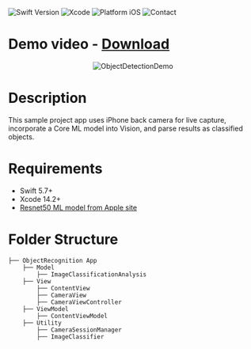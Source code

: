 ![Swift Version](https://img.shields.io/badge/Swift-5.7+-Green) ![Xcode](https://img.shields.io/badge/Xcode-14.2-blue) ![Platform iOS](https://img.shields.io/badge/platform-iOS-lightgrey) ![Contact](https://img.shields.io/badge/contact-justin.lee.iosdev%40gmail.com-yellowgreen)

# Demo video - [Download](/Demo/ObjectDetectionDemo.gif)
<p align="center">
  <img alt="ObjectDetectionDemo" src="./Demo/ObjectDetectionDemo.gif">
</p>

# Description
This sample project app uses iPhone back camera for live capture, incorporate a Core ML model into Vision, and parse results as classified objects.

# Requirements
* Swift 5.7+
* Xcode 14.2+
* [Resnet50 ML model from Apple site](https://developer.apple.com/machine-learning/models/)

# Folder Structure
    ├── ObjectRecognition App
        ├── Model
            ├── ImageClassificationAnalysis
        ├── View
            ├── ContentView
            ├── CameraView
            ├── CameraViewController
        ├── ViewModel
            ├── ContentViewModel
        ├── Utility
            ├── CameraSessionManager
            ├── ImageClassifier
